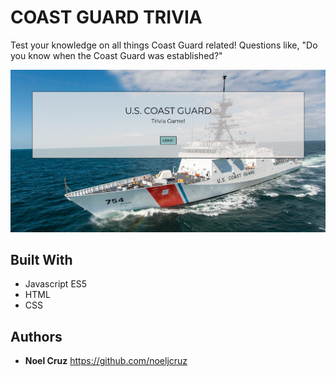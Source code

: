 # COAST GUARD TRIVIA

Test your knowledge on all things Coast Guard related! Questions like, "Do you know when the Coast Guard was established?"

![Coast Guard Trivia](/assets/images/ss.png)

## Built With

* Javascript ES5
* HTML
* CSS

## Authors

* **Noel Cruz** https://github.com/noeljcruz
